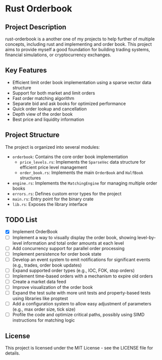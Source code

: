 # Rust Orderbook

## Project Description

rust-orderbook is a another one of my projects to help further of multiple concepts, including rust and implementing and order book. This project aims to provide myself a good foundation for building trading systems, financial simulations, or cryptocurrency exchanges.

## Key Features

- Efficient limit order book implementation using a sparse vector data structure
- Support for both market and limit orders
- Fast order matching algorithm
- Separate bid and ask books for optimized performance
- Quick order lookup and cancellation
- Depth view of the order book
- Best price and liquidity information

## Project Structure

The project is organized into several modules:

- `orderbook`: Contains the core order book implementation
  - `price_levels.rs`: Implements the `SparseVec` data structure for efficient price level management
  - `order_book.rs`: Implements the main `OrderBook` and `HalfBook` structures
- `engine.rs`: Implements the `MatchingEngine` for managing multiple order books
- `errors.rs`: Defines custom error types for the project
- `main.rs`: Entry point for the binary crate
- `lib.rs`: Exposes the library interface

## TODO List

- [x] Implement OrderBook
- [ ] Implement a way to visually display the order book, showing level-by-level information and total order amounts at each level
- [ ] Add concurrency support for parallel order processing
- [ ] Implement persistence for order book state
- [ ] Develop an event system to emit notifications for significant events (e.g., trades, order book updates)
- [ ] Expand supported order types (e.g., IOC, FOK, stop orders)
- [ ] Implement time-based orders with a mechanism to expire old orders
- [ ] Create a market data feed
- [ ] Improve visualization of the order book
- [ ] Expand the test suite with more unit tests and property-based tests using libraries like proptest
- [ ] Add a configuration system to allow easy adjustment of parameters (e.g., max order size, tick size)
- [ ] Profile the code and optimize critical paths, possibly using SIMD instructions for matching logic

## License

This project is licensed under the MIT License - see the LICENSE file for details.
